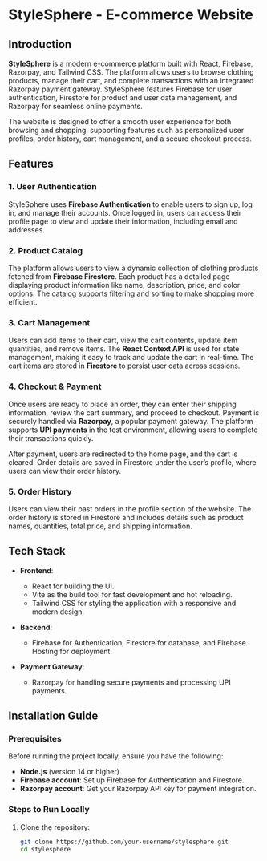 # StyleSphere - E-commerce Website

## Introduction
**StyleSphere** is a modern e-commerce platform built with React, Firebase, Razorpay, and Tailwind CSS. The platform allows users to browse clothing products, manage their cart, and complete transactions with an integrated Razorpay payment gateway. StyleSphere features Firebase for user authentication, Firestore for product and user data management, and Razorpay for seamless online payments.

The website is designed to offer a smooth user experience for both browsing and shopping, supporting features such as personalized user profiles, order history, cart management, and a secure checkout process.

## Features

### 1. **User Authentication**
StyleSphere uses **Firebase Authentication** to enable users to sign up, log in, and manage their accounts. Once logged in, users can access their profile page to view and update their information, including email and addresses.

### 2. **Product Catalog**
The platform allows users to view a dynamic collection of clothing products fetched from **Firebase Firestore**. Each product has a detailed page displaying product information like name, description, price, and color options. The catalog supports filtering and sorting to make shopping more efficient.

### 3. **Cart Management**
Users can add items to their cart, view the cart contents, update item quantities, and remove items. The **React Context API** is used for state management, making it easy to track and update the cart in real-time. The cart items are stored in **Firestore** to persist user data across sessions.

### 4. **Checkout & Payment**
Once users are ready to place an order, they can enter their shipping information, review the cart summary, and proceed to checkout. Payment is securely handled via **Razorpay**, a popular payment gateway. The platform supports **UPI payments** in the test environment, allowing users to complete their transactions quickly. 

After payment, users are redirected to the home page, and the cart is cleared. Order details are saved in Firestore under the user’s profile, where users can view their order history.

### 5. **Order History**
Users can view their past orders in the profile section of the website. The order history is stored in Firestore and includes details such as product names, quantities, total price, and shipping information.

## Tech Stack

- **Frontend**: 
  - React for building the UI.
  - Vite as the build tool for fast development and hot reloading.
  - Tailwind CSS for styling the application with a responsive and modern design.
  
- **Backend**: 
  - Firebase for Authentication, Firestore for database, and Firebase Hosting for deployment.
  
- **Payment Gateway**: 
  - Razorpay for handling secure payments and processing UPI payments.

## Installation Guide

### Prerequisites

Before running the project locally, ensure you have the following:

- **Node.js** (version 14 or higher)
- **Firebase account**: Set up Firebase for Authentication and Firestore.
- **Razorpay account**: Get your Razorpay API key for payment integration.

### Steps to Run Locally

1. Clone the repository:
   ```bash
   git clone https://github.com/your-username/stylesphere.git
   cd stylesphere
